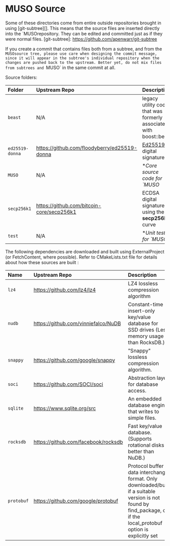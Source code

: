 # MUSO Source

Some of these directories come from entire outside repositories brought in
using [git-subtree][]. This means that the source files are inserted directly
into the `MUSOrepository. They can be edited and committed just as if they
were normal files.
[git-subtree]: https://github.com/apenwarr/git-subtree

If you create a commit that contains files both from a subtree, and from the
`MUSOsource tree, please use care when designing the commit message, since
it will appear in the subtree's individual repository when the changes are
pushed back to the upstream. Better yet, do not mix files from subtrees and
`MUSO` in the same commit at all.

Source folders:

| Folder          | Upstream Repo                                | Description                                                        |
| :-------------- | :------------------------------------------- | :----------------------------------------------------------------- |
| `beast`         | N/A                                          | legacy utility code that was formerly associated with boost::beast |
| `ed25519-donna` | https://github.com/floodyberry/ed25519-donna | [Ed25519](http://ed25519.cr.yp.to/) digital signatures             |
| `MUSO`        | N/A                                          | **Core source code for `MUSO*                                    |
| `secp256k1`     | https://github.com/bitcoin-core/secp256k1    | ECDSA digital signatures using the **secp256k1** curve             |
| `test`          | N/A                                          | **Unit tests for `MUSO*                                          |

The following dependencies are downloaded and built using ExternalProject
(or FetchContent, where possible). Refer to CMakeLists.txt file for
details about how these sources are built :

| Name       | Upstream Repo                       | Description                                                                                                                                                          |
| :--------- | :---------------------------------- | :------------------------------------------------------------------------------------------------------------------------------------------------------------------- |
| `lz4`      | https://github.com/lz4/lz4          | LZ4 lossless compression algorithm                                                                                                                                   |
| `nudb`     | https://github.com/vinniefalco/NuDB | Constant-time insert-only key/value database for SSD drives (Less memory usage than RocksDB.)                                                                        |
| `snappy`   | https://github.com/google/snappy    | "Snappy" lossless compression algorithm.                                                                                                                             |
| `soci`     | https://github.com/SOCI/soci        | Abstraction layer for database access.                                                                                                                               |
| `sqlite`   | https://www.sqlite.org/src          | An embedded database engine that writes to simple files.                                                                                                             |
| `rocksdb`  | https://github.com/facebook/rocksdb | Fast key/value database. (Supports rotational disks better than NuDB.)                                                                                               |
| `protobuf` | https://github.com/google/protobuf  | Protocol buffer data interchange format. Only downloaded/built if a suitable version is not found by find_package, or if the local_protobuf option is explicitly set |
